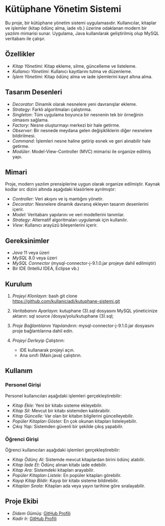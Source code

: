 # Kütüphane Yönetim Sistemi

Bu proje, bir kütüphane yönetim sistemi uygulamasıdır. Kullanıcılar, kitaplar ve işlemler (kitap ödünç alma, iade vb.) üzerine odaklanan modern bir yazılım mimarisi sunar. Uygulama, Java kullanılarak geliştirilmiş olup MySQL veritabanı ile çalışır.

## Özellikler

- *Kitap Yönetimi*: Kitap ekleme, silme, güncelleme ve listeleme.
- *Kullanıcı Yönetimi*: Kullanıcı kayıtlarını tutma ve düzenleme.
- *İşlem Yönetimi*: Kitap ödünç alma ve iade işlemlerini kayıt altına alma.

## Tasarım Desenleri

- *Decorator*: Dinamik olarak nesnelere yeni davranışlar ekleme.
- *Strategy*: Farklı algoritmaları çalıştırma.
- *Singleton*: Tüm uygulama boyunca bir nesnenin tek bir örneğinin olmasını sağlama.
- *Factory*: Nesne oluşturmayı merkezi bir hale getirme.
- *Observer*: Bir nesnede meydana gelen değişikliklerin diğer nesnelere bildirilmesi.
- *Command*: İşlemleri nesne haline getirip esnek ve geri alınabilir hale getirme.
- *Modüler*: Model-View-Controller (MVC) mimarisi ile organize edilmiş yapı.

## Mimari

Proje, modern yazılım prensiplerine uygun olarak organize edilmiştir. Kaynak kodlar src dizini altında aşağıdaki klasörlere ayrılmıştır:

- *Controller*: Veri akışını ve iş mantığını yönetir.
- *Decorator*: Nesnelere dinamik davranış ekleyen tasarım desenlerini içerir.
- *Model*: Veritabanı yapılarını ve veri modellerini tanımlar.
- *Strategy*: Alternatif algoritmaları uygulamak için kullanılır.
- *View*: Kullanıcı arayüzü bileşenlerini içerir.

## Gereksinimler

- *Java* 11 veya üzeri
- *MySQL* 8.0 veya üzeri
- *MySQL Connector* (mysql-connector-j-9.1.0.jar projeye dahil edilmiştir)
- Bir IDE (IntelliJ IDEA, Eclipse vb.)

## Kurulum

1. *Projeyi Klonlayın:*
   bash
   git clone https://github.com/kullaniciadi/kutuphane-sistemi.git
   

2. *Veritabanını Ayarlayın:*
   kutuphane (3).sql dosyasını MySQL yöneticinize aktarın:
   sql
   source /dosya/yolu/kutuphane (3).sql;
   

3. *Proje Bağlantılarını Yapılandırın:*
   mysql-connector-j-9.1.0.jar dosyasını proje bağlantılarına dahil edin.

4. *Projeyi Derleyip Çalıştırın:*
   - IDE kullanarak projeyi açın.
   - Ana sınıfı (Main.java) çalıştırın.

## Kullanım

### Personel Girişi

Personel kullanıcıları aşağıdaki işlemleri gerçekleştirebilir:

- *Kitap Ekle:* Yeni bir kitabı sisteme ekleyebilir.
- *Kitap Sil:* Mevcut bir kitabı sistemden kaldırabilir.
- *Kitap Güncelle:* Var olan bir kitabın bilgilerini güncelleyebilir.
- *Popüler Kitapları Göster:* En çok okunan kitapları listeleyebilir.
- *Çıkış Yap:* Sistemden güvenli bir şekilde çıkış yapabilir.

### Öğrenci Girişi

Öğrenci kullanıcıları aşağıdaki işlemleri gerçekleştirebilir:

- *Kitap Ödünç Al:* Sistemde mevcut kitaplardan birini ödünç alabilir.
- *Kitap İade Et:* Ödünç alınan kitabı iade edebilir.
- *Kitap Ara:* Sistemdeki kitapları arayabilir.
- *Popüler Kitapları Listele:* En popüler kitapları görebilir.
- *Kayıp Kitap Bildir:* Kayıp bir kitabı sisteme bildirebilir.
- *Kitapları Sırala:* Kitapları ada veya yayın tarihine göre sıralayabilir.

## Proje Ekibi

- *Didem Gümüş:* [GitHub Profili](https://github.com/DidemGumus) 
- *Kadir Ir:* [GitHub Profili](https://github.com/KadirIR)
